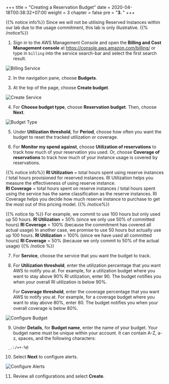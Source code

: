 +++
title = "Creating a Reservation Budget"
date = 2020-04-18T00:38:32+07:00
weight = 3
chapter = false
pre = "<b>3. </b>"
+++

{{% notice info%}}
Since we will not be utilising Reserved Instances within our lab due to the usage commitment, this lab is only illustrative.
{{% /notice%}}

1. Sign in to the AWS Management Console and open the **Billing and Cost Management console** at https://console.aws.amazon.com/billing/ or type in `billing` into the service search-bar and select the first search result.

![Billing Service](/images/4-budget/CostBudget/2.1.1.png?width=90pc)

2. In the navigation pane, choose **Budgets**.

3. At the top of the page, choose **Create budget**.

![Create Service](/images/4-budget/CostBudget/2.1.2.png?width=90pc)

4. For **Choose budget type**, choose **Reservation budget**. Then, choose **Next**.

![Budget Type](/images/4-budget/ReservationBudget/2.3.3.png?width=90pc)

5. Under **Utilization threshold**, for **Period**, choose how often you want the budget to reset the tracked utilization or coverage.

6. For **Monitor my spend against**, choose **Utilization of reservations** to track how much of your reservation you used. Or, choose **Coverage of reservations** to track how much of your instance usage is covered by reservations.

{{% notice info%}}
**RI Utilization** = total hours spent using reserve instances / total hours provisioned for reserved instances. RI Utilization helps you measure the effectiveness of using reserve instance. \
**RI Coverage** = total hours spent on reserve instances / total hours spent using the service has the same classification as the reserve instances. RI Coverage helps you decide how much reserve instance to purchase to get the most out of this pricing model.
{{% /notice%}}

{{% notice tip %}}
For example, we commit to use 100 hours but only used up 50 hours.
**RI Utilization** = 50% (since we only use 50% of committed hours)
**RI Coverage** = 100% (because the commitment has covered all actual usage)
In another case, we promise to use 50 hours but actually use up 100 hours.
**RI Utilization** = 100% (since we have used all committed hours)
**RI Coverage** = 50% (because we only commit to 50% of the actual usage)
{{% /notice %}}

7. For **Service**, choose the service that you want the budget to track.

8. For **Utilization threshold**, enter the utilization percentage that you want AWS to notify you at. For example, for a utilization budget where you want to stay above 90% RI utilization, enter 90. The budget notiﬁes you when your overall RI utilization is below 90%.

    For **Coverage threshold**, enter the coverage percentage that you want AWS to notify you at. For example, for a coverage budget where you want to stay above 80%, enter 80. The budget notiﬁes you when your overall coverage is below 80%.

![Configure Budget](/images/4-budget/ReservationBudget/2.3.4.png?width=90pc)

9. Under **Details**, for **Budget name**, enter the name of your budget. Your budget name must be unique within your account. It can contain A-Z, a-z, spaces, and the following characters:

```text
 _.:/=+-%@
```

10. Select **Next** to configure alerts.

![Configure Alerts](/images/4-budget/ReservationBudget/2.3.5.png?width=90pc)

11. Review all configurations and select **Create**.